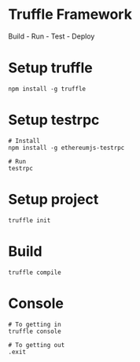 # Truffle Framework
Build - Run - Test - Deploy

# Setup truffle
```shell
npm install -g truffle
```

# Setup testrpc
```shell
# Install
npm install -g ethereumjs-testrpc

# Run
testrpc
```

# Setup project
```shell
truffle init
```

# Build
```shell
truffle compile
```

# Console
```shell
# To getting in
truffle console

# To getting out
.exit
```